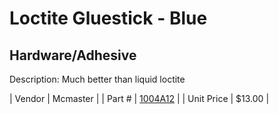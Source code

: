 # Loctite Gluestick - Blue
## Hardware/Adhesive
Description: 	Much better than liquid loctite 

| Vendor | Mcmaster | 
| Part # | [1004A12](http://www.mcmaster.com/) | 
| Unit Price | $13.00 | 
